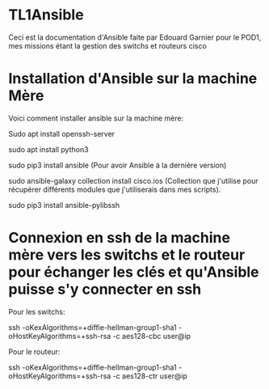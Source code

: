 # TL1Ansible

Ceci est la documentation d'Ansible faite par Edouard Garnier pour le POD1, mes missions étant la gestion des switchs et routeurs cisco

# Installation d'Ansible sur la machine Mère
Voici comment installer ansible sur la machine mère:

Sudo apt install openssh-server 

sudo apt install python3

sudo pip3 install ansible (Pour avoir Ansible à la dernière version)

sudo ansible-galaxy collection install cisco.ios (Collection que j'utilise pour récupérer différents modules que j'utiliserais dans mes scripts).

sudo pip3 install ansible-pylibssh


# Connexion en ssh de la machine mère vers les switchs et le routeur pour échanger les clés et qu'Ansible puisse s'y connecter en ssh

Pour les switchs:

ssh -oKexAlgorithms=+diffie-hellman-group1-sha1 -oHostKeyAlgorithms=+ssh-rsa -c aes128-cbc user@ip

Pour le routeur:

ssh -oKexAlgorithms=+diffie-hellman-group1-sha1 -oHostKeyAlgorithms=+ssh-rsa -c aes128-ctr user@ip
